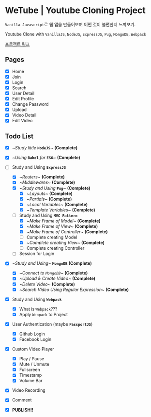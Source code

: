 # WeTube | Youtube Cloning Project

`Vanilla Javascript`로 웹 앱을 만들어보며 어떤 것이 불편한지 느껴보기.

Youtube Clone with `VanillaJS`, `NodeJS`, `ExpressJS`, `Pug`, `MongoDB`, `Webpack`

[프로젝트 링크](https://tranquil-castle-40182.herokuapp.com/)

## Pages

- [x] Home
- [x] Join
- [x] Login
- [x] Search
- [x] User Detail
- [x] Edit Profile
- [x] Change Password
- [x] Upload
- [x] Video Detail
- [x] Edit Video

## Todo List

- [x] ~_Study little_ **`NodeJS`**~ **(Complete)**

- [x] ~_Using_ **`Babel`** _for_ **`ES6`**~ **(Complete)**

- [ ] Study and Using **`ExpressJS`**

  - [x] ~_Routers_~ **(Complete)**
  - [x] ~_Middlewares_~ **(Complete)**
  - [x] ~_Study and Using_ **`Pug`**~ **(Complete)**
    - [x] ~_Layouts_~ **(Complete)**
    - [x] ~_Partials_~ **(Complete)**
    - [x] ~_Local Variables_~ **(Complete)**
    - [x] ~_Template Variables_~ **(Complete)**
  - [ ] Study and Using **`MVC Pattern`**
    - [x] ~_Make Frame of Model_~ **(Complete)**
    - [x] ~_Make Frame of View_~ **(Complete)**
    - [x] ~_Make Frame of Controller_~ **(Complete)**
    - [ ] Complete creating Model
    - [x] ~_Complete creating View_~ **(Complete)**
    - [ ] Complete creating Controller
  - [ ] Session for Login

- [x] ~_Study and Using_~ **`MongoDB`** **(Complete)**

  - [x] ~_Connect to `MongoDB`_~ **(Complete)**
  - [x] ~_Upload & Create Video_~ **(Complete)**
  - [x] ~_Delete Video_~ **(Complete)**
  - [x] ~_Search Video Using Regular Expression_~ **(Complete)**

- [x] Study and Using **`Webpack`**

  - [x] What is `Webpack`???
  - [x] Apply `Webpack` to Project

- [x] User Authentication (maybe **`PassportJS`**)
  - [x] Github Login
  - [x] Facebook Login
- [x] Custom Video Player
  - [x] Play / Pause
  - [x] Mute / Unmute
  - [x] Fullscreen
  - [x] Timestamp
  - [x] Volume Bar
- [x] Video Recording

- [x] Comment

- [x] **PUBLISH!!**
